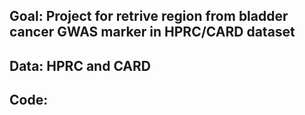 ## Goal: Project for retrive region from bladder cancer GWAS marker in HPRC/CARD dataset

## Data: HPRC and CARD

## Code: 


